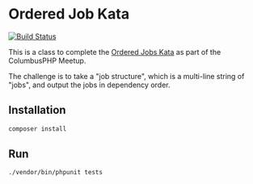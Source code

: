 # Ordered Job Kata

[![Build Status](https://travis-ci.org/mradcliffe/orderedjobs.svg?branch=master)](https://travis-ci.org/mradcliffe/orderedjobs)

This is a class to complete the [Ordered Jobs Kata](http://invalidcast.tumblr.com/post/52980617776/the-ordered-jobs-kata) as part of the ColumbusPHP Meetup.

The challenge is to take a "job structure", which is a multi-line string of "jobs", and output the jobs in dependency order.

## Installation
```bash
composer install
```

## Run
```bash
./vendor/bin/phpunit tests
```